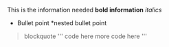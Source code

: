 This is the information needed
**bold information**
*italics*
* Bullet point
  *nested bullet point
>blockquote
'''
code here
more code here
'''

